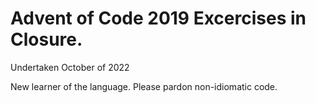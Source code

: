 # Advent of Code 2019 Excercises in Closure.

Undertaken October of 2022

New learner of the language. Please pardon non-idiomatic code. 
